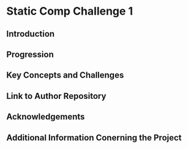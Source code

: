 # Static Comp Challenge 1

## Introduction

## Progression

## Key Concepts and Challenges

## Link to Author Repository

## Acknowledgements

## Additional Information Conerning the Project
